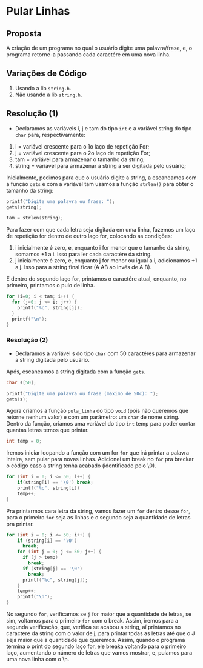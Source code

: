 # Pular Linhas

## Proposta

A criação de um programa no qual o usuário digite uma palavra/frase, e, o programa retorne-a passando cada caractére em uma nova linha.

## Variações de Código

1. Usando a lib `string.h`.
2. Não usando a lib `string.h`.

## Resolução (1)

- Declaramos as variáveis i, j e tam do tipo `int` e a variável string do tipo `char` para, respectivamente:
1. i = variável crescente para o 1o laço de repetição For;
2. j = variável crescente para o 2o laço de repetição For;
3. tam = variável para armazenar o tamanho da string;
4. string = variável para armazenar a string a ser digitada pelo usuário;

Inicialmente, pedimos para que o usuário digite a string, a escaneamos com a função `gets` e com a variável tam usamos a função `strlen()` para obter o tamanho da string:

```c
printf("Digite uma palavra ou frase: ");
gets(string);

tam = strlen(string);
```

Para fazer com que cada letra seja digitada em uma linha, fazemos um laço de repetição for dentro de outro laço for, colocando as condições:
1. i inicialmente é zero, e, enquanto i for menor que o tamanho da string, somamos +1 a i. Isso para ler cada caractére da string.
2. j inicialmente é zero, e, enquanto j for menor ou igual a i, adicionamos +1 a j. Isso para a string final ficar (A AB ao invés de A B).

E dentro do segundo laço for, printamos o caractére atual, enquanto, no primeiro, printamos o pulo de linha.

```c
for (i=0; i < tam; i++) {
  for (j=0; j <= i; j++) {
    printf("%c", string[j]);
  }
  printf("\n");
}
```

### Resolução (2)

- Declaramos a variável s do tipo `char` com 50 caractéres para armazenar a string digitada pelo usuário.

Após, escaneamos a string digitada com a função `gets`.
```c
char s[50]; 

printf("Digite uma palavra ou frase (maximo de 50c): ");
gets(s);
```

Agora criamos a função `pula_linha` do tipo `void` (pois não queremos que retorne nenhum valor) e com um parâmetro: um `char` de nome string.
Dentro da função, criamos uma variável do tipo `int` temp para poder contar quantas letras temos que printar.
```c
int temp = 0;
```

Iremos iniciar loopando a função com um for `for` que irá printar a palavra inteira, sem pular para novas linhas. Adicionei um break no `for` pra breckar o código caso a string tenha acabado (identificado pelo \0).
```c
for (int i = 0; i <= 50; i++) {
    if(string[i] == '\0') break;
    printf("%c", string[i])
    temp++;
}
```

Pra printarmos cara letra da string, vamos fazer um `for` dentro desse `for`, para o primeiro `for` seja as linhas e o segundo seja a quantidade de letras pra printar.
```c
for (int i = 0; i <= 50; i++) {
    if (string[i] == '\0')
      break;
    for (int j = 0; j <= 50; j++) {
      if (j > temp)
        break;
      if (string[j] == '\0')
        break;
      printf("%c", string[j]);
    }
    temp++;
    printf("\n");
}
```

No segundo ``for``, verificamos se ``j`` for maior que a quantidade de letras, se sim, voltamos para o primeiro `for` com o break. Assim, iremos para a segunda verificação, que, verifica se acabou a string, aí printamos no caractere da string com o valor de j, para printar todas as letras até que o J seja maior que a quantidade que queremos. Assim, quando o programa termina o print do segundo laço for, ele breaka voltando para o primeiro laço, aumentando o número de letras que vamos mostrar, e, pulamos para uma nova linha com o \n.


